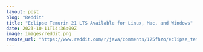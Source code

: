 ```yaml
---
layout: post
blog: "Reddit"
title: "Eclipse Temurin 21 LTS Available for Linux, Mac, and Windows"
date: 2023-10-11T14:36:09Z
image: images/reddit.png
remote_url: "https://www.reddit.com/r/java/comments/175fhzo/eclipse_temurin_21_lts_available_for_linux_mac/"
---
```

